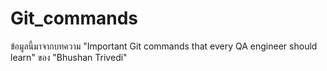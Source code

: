 # Git_commands
ข้อมูลนี้มาจากบทความ "Important Git commands that every QA engineer should learn" ของ "Bhushan Trivedi"
